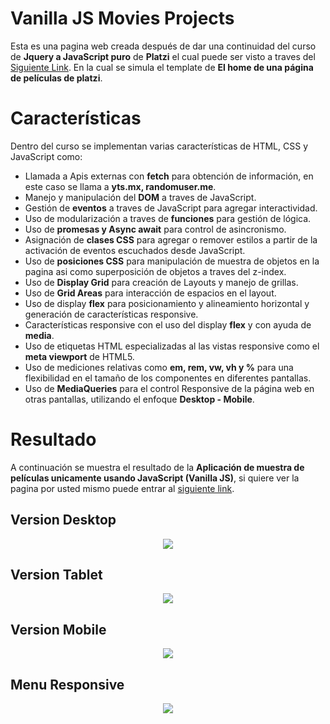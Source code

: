 # Vanilla JS Movies Projects

Esta es una pagina web creada después de dar una continuidad del curso de **Jquery a JavaScript puro** de **Platzi** el cual puede ser visto a traves del [Siguiente Link](https://platzi.com/clases/jquery-js/). En la cual se simula el template de **El home de una página de películas de platzi**.

# Características
Dentro del curso se implementan varias características de HTML, CSS y JavaScript como:

* Llamada a Apis externas con **fetch** para obtención de información, en este caso se llama a **yts.mx, randomuser.me**.
* Manejo y manipulación del **DOM** a traves de JavaScript.
* Gestión de **eventos** a traves de JavaScript para agregar interactividad.
* Uso de modularización a traves de **funciones** para gestión de lógica.
* Uso de **promesas y Async await** para control de asincronismo.
* Asignación de **clases CSS** para agregar o remover estilos a partir de la activación de eventos escuchados desde JavaScript.
* Uso de **posiciones CSS** para manipulación de muestra de objetos en la pagina asi como superposición de objetos a traves del z-index.
* Uso de **Display Grid** para creación de Layouts y manejo de grillas.
* Uso de **Grid Areas** para interacción de espacios en el layout.
* Uso de display **flex** para posicionamiento y alineamiento horizontal y generación de características responsive.
* Características responsive con el uso del display **flex** y con ayuda de **media**.
* Uso de etiquetas HTML especializadas al las vistas responsive como el **meta viewport** de HTML5.
* Uso de mediciones relativas como **em, rem, vw, vh y %** para una flexibilidad en el tamaño de los componentes en diferentes pantallas.
* Uso de **MediaQueries** para el control Responsive de la página web en otras pantallas, utilizando el enfoque **Desktop - Mobile**.

# Resultado

A continuación se muestra el resultado de la **Aplicación de muestra de películas unicamente usando JavaScript (Vanilla JS)**, si quiere ver la pagina por usted mismo puede entrar al [siguiente link](https://crissud.github.io/PortafolioWebResponsiveDesign/).

## Version Desktop

<div align='center'>
    <img  src='https://i.imgur.com/4Esyvzc.png'>
    <p></p>
</div>

## Version Tablet

<div align='center'>
    <img  src='https://i.imgur.com/BYF3e53.png'>
    <p></p>
</div>

## Version Mobile

<div align='center'>
    <img  src='https://i.imgur.com/wLPn1aO.png'>
    <p></p>
</div>

## Menu Responsive

<div align='center'>
    <img  src='https://i.imgur.com/AYdiCp4.png'>
    <p></p>
</div>
